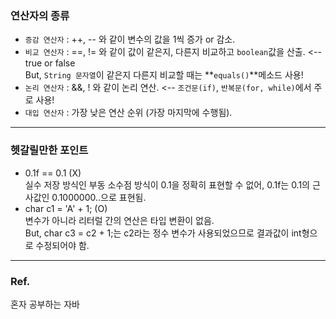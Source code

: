 ### 연산자의 종류 ###
- `증감 연산자` : ++, -- 와 같이 변수의 값을 1씩 증가 or 감소. <br>
- `비교 연산자` : ==, != 와 같이 값이 같은지, 다른지 비교하고 `boolean`값을 산출. <-- true or false<br>
But, `String 문자열`이 같은지 다른지 비교할 때는 **`equals()`**메소드 사용!<br>
- `논리 연산자` : &&, ! 와 같이 논리 연산. <-- `조건문(if)`, `반복문(for, while)`에서 주로 사용!<br>
- `대입 연산자` : 가장 낮은 연산 순위 (가장 마지막에 수행됨).<br>
---
### 헷갈릴만한 포인트 ###
- 0.1f == 0.1 (X) <br>
실수 저장 방식인 부동 소수점 방식이 0.1을 정확히 표현할 수 없어, 0.1f는 0.1의 근사값인 0.1000000..으로 표현됨. <br>
- char c1 = 'A' + 1; (O) <br>
변수가 아니라 리터럴 간의 연산은 타입 변환이 없음. <br>
But, char c3 = c2 + 1;는 c2라는 정수 변수가 사용되었으므로 결과값이 int형으로 수정되어야 함.
---
### Ref. ###
혼자 공부하는 자바



